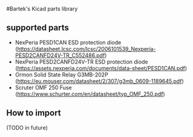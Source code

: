 #Bartek's Kicad parts library

## supported parts

- NexPeria PESD1CAN ESD protection diode (https://datasheet.lcsc.com/lcsc/2006101539_Nexperia-PESD2CANFD24V-TR_C552486.pdf)
- NexPeria PESD2CANFD24V-TR ESD protection diode (https://assets.nexperia.com/documents/data-sheet/PESD1CAN.pdf)
- Ormon Solid State Relay G3MB-202P (https://eu.mouser.com/datasheet/2/307/g3mb_0609-1189645.pdf)
- Scruter OMF 250 Fuse (https://www.schurter.com/en/datasheet/typ_OMF_250.pdf)

## How to import

(TODO in future)
